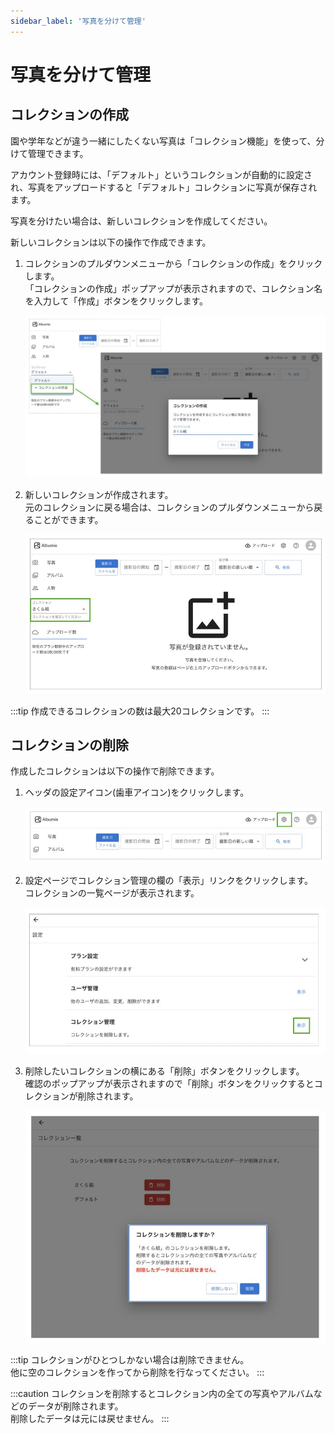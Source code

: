 ```yaml
---
sidebar_label: '写真を分けて管理'
---
```


# 写真を分けて管理
## コレクションの作成
園や学年などが違う一緒にしたくない写真は「コレクション機能」を使って、分けて管理できます。

アカウント登録時には、「デフォルト」というコレクションが自動的に設定され、写真をアップロードすると「デフォルト」コレクションに写真が保存されます。

写真を分けたい場合は、新しいコレクションを作成してください。  

新しいコレクションは以下の操作で作成できます。

1. コレクションのプルダウンメニューから「コレクションの作成」をクリックします。  
  「コレクションの作成」ポップアップが表示されますので、コレクション名を入力して「作成」ボタンをクリックします。

    ![create collection](/img/docs/create-collection.jpg)


2. 新しいコレクションが作成されます。  
  元のコレクションに戻る場合は、コレクションのプルダウンメニューから戻ることができます。

    ![collection pulldwon](/img/docs/collection-pulldown.jpg)

:::tip
作成できるコレクションの数は最大20コレクションです。
:::

## コレクションの削除
作成したコレクションは以下の操作で削除できます。

1. ヘッダの設定アイコン(歯車アイコン)をクリックします。

    ![setting](/img/docs/setting.jpg)

2. 設定ページでコレクション管理の欄の「表示」リンクをクリックします。  
  コレクションの一覧ページが表示されます。

    ![manage collection](/img/docs/manage-collection.jpg)

3. 削除したいコレクションの横にある「削除」ボタンをクリックします。  
  確認のポップアップが表示されますので「削除」ボタンをクリックするとコレクションが削除されます。

    ![delete collection](/img/docs/delete-collection.jpg)

:::tip
コレクションがひとつしかない場合は削除できません。  
他に空のコレクションを作ってから削除を行なってください。
:::

:::caution
コレクションを削除するとコレクション内の全ての写真やアルバムなどのデータが削除されます。  
削除したデータは元には戻せません。
:::